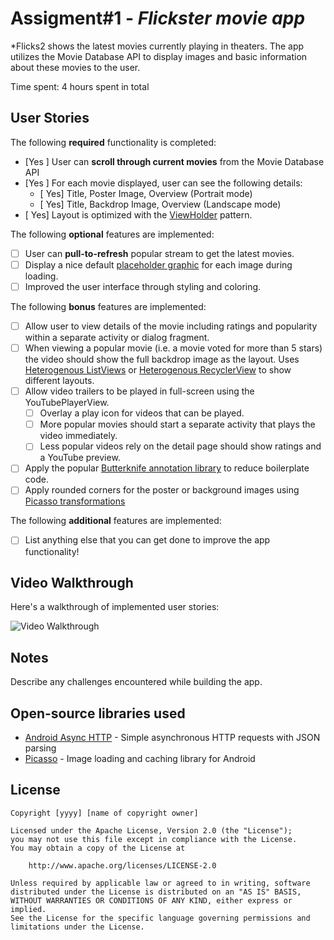 # Assigment#1 - *Flickster movie app*

*Flicks2 shows the latest movies currently playing in theaters. The app utilizes the Movie Database API to display images and basic information about these movies to the user.
 
 Time spent: 4 hours spent in total
 
 ## User Stories
 
 The following **required** functionality is completed:
 
 * [Yes ] User can **scroll through current movies** from the Movie Database API
 * [Yes ] For each movie displayed, user can see the following details:
   * [ Yes] Title, Poster Image, Overview (Portrait mode)
   * [ Yes] Title, Backdrop Image, Overview (Landscape mode)
 * [ Yes] Layout is optimized with the [ViewHolder](http://guides.codepath.com/android/Using-an-ArrayAdapter-with-ListView#improving-performance-with-the-viewholder-pattern) pattern.
 
 The following **optional** features are implemented:
 
 * [ ] User can **pull-to-refresh** popular stream to get the latest movies.
 * [ ] Display a nice default [placeholder graphic](http://guides.codepath.com/android/Displaying-Images-with-the-Picasso-Library#configuring-picasso) for each image during loading.
 * [ ] Improved the user interface through styling and coloring.
 
 The following **bonus** features are implemented:
 
 * [ ] Allow user to view details of the movie including ratings and popularity within a separate activity or dialog fragment.
 * [ ] When viewing a popular movie (i.e. a movie voted for more than 5 stars) the video should show the full backdrop image as the layout.  Uses [Heterogenous ListViews](http://guides.codepath.com/android/Implementing-a-Heterogenous-ListView) or [Heterogenous RecyclerView](http://guides.codepath.com/android/Heterogenous-Layouts-inside-RecyclerView) to show different layouts.
 * [ ] Allow video trailers to be played in full-screen using the YouTubePlayerView.
     * [ ] Overlay a play icon for videos that can be played.
     * [ ] More popular movies should start a separate activity that plays the video immediately.
     * [ ] Less popular videos rely on the detail page should show ratings and a YouTube preview.
 * [ ] Apply the popular [Butterknife annotation library](http://guides.codepath.com/android/Reducing-View-Boilerplate-with-Butterknife) to reduce boilerplate code.
 * [ ] Apply rounded corners for the poster or background images using [Picasso transformations](https://guides.codepath.com/android/Displaying-Images-with-the-Picasso-Library#other-transformations)
 
 The following **additional** features are implemented:
 
 * [ ] List anything else that you can get done to improve the app functionality!
 
## Video Walkthrough

Here's a walkthrough of implemented user stories:

<img src='http://i.imgur.com/iRMbIGy.gif' title='Video Walkthrough' width='' alt='Video Walkthrough' />

## Notes

Describe any challenges encountered while building the app.

## Open-source libraries used

- [Android Async HTTP](https://github.com/loopj/android-async-http) - Simple asynchronous HTTP requests with JSON parsing
- [Picasso](http://square.github.io/picasso/) - Image loading and caching library for Android


## License

    Copyright [yyyy] [name of copyright owner]

    Licensed under the Apache License, Version 2.0 (the "License");
    you may not use this file except in compliance with the License.
    You may obtain a copy of the License at

        http://www.apache.org/licenses/LICENSE-2.0

    Unless required by applicable law or agreed to in writing, software
    distributed under the License is distributed on an "AS IS" BASIS,
    WITHOUT WARRANTIES OR CONDITIONS OF ANY KIND, either express or implied.
    See the License for the specific language governing permissions and
    limitations under the License.


